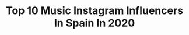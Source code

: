 ---
title: Top 10 Music Instagram Influencers In Spain In 2020
description: >-
  Find top music Instagram influencers in Spain in 2020. Most popular hashtags: #music #canaryislands #canarias.
platform: Instagram
hits: 1161
text_top: See the most popular Instagram profiles on inBeat.
text_bottom: inBeat holds 1161 Instagram influencers like this in Spain for you to collaborate.
profiles:
  - username: "sifercypher"
    fullname: >-
      SIFER
    bio: >-
      • Professional Dancer | Dance Teacher | Music ♥ • Lanzarote | Canarias | Madrid | Spain 📍 • Calima Team | Men Of Steel 👤 @sifercypherformacion 📚
    location: "Spain"
    followers: 3120
    engagement: 2381
    commentsToLikes: 0.140318
    id: ck55l71fk0wq70i11s77bh8cx
    verified: false
    hashtags: "#event, #popping, #funk, #hiphop"
  - username: "judahvivancos"
    fullname: >-
      🅹🆄🅳🅰🅷 🆅🅸🆅🅰🅽🅲🅾🆂
    bio: >-
      📍 • Barcelona 📸 • @judahphoto 🎸 • Músico 🕺🏻 • Bailarín @los_vivancos
    location: "Spain"
    followers: 10442
    engagement: 2086
    commentsToLikes: 0.117877
    id: ck6uamuz44g2n0j71z3vom2tv
    verified: false
    hashtags: "#blueeyesboy, #blueeyes, #greeneyes, #verano2020"
  - username: "alex_whiite"
    fullname: >-
      🤍 Alex White 🤍
    bio: >-
      BARCELONA🌍🌐🏠 Promociones/Colaboraciones➡Direct📥 TikTok[+400 mil]🎥 Para escuchar mi musica👇🔥🎵
    location: "Spain"
    followers: 14655
    engagement: 1266
    commentsToLikes: 0.112411
    id: ck8t48p445vss0j78t017qr8y
    verified: false
    hashtags: "#nike"
  - username: "lorenasaantosm"
    fullname: >-
      🍭Lorena Santos
    bio: >-
      🎧URBAN MUSIC SPAIN 🎧 ▪️Contrataciones +34 615669275 📲📞 LavozA3#nomedoyporvencido✨ 🍭 🍭 colaboraciones📥 #barquitodepapel🍾👇🏼
    location: "Spain"
    followers: 41034
    engagement: 895
    commentsToLikes: 0.067649
    id: ckf5spo7yg1m60j233f1d49nl
    verified: false
    hashtags: "#videolyric, #barquitodepapel, #sielsupiera, #tuangeldelaguarda"
  - username: "vicenteamigo_oficial"
    fullname: >-
      Vicente Amigo
    bio: >-
      Instagram oficial del músico Vicente Amigo
    location: "Spain"
    followers: 16335
    engagement: 1492
    commentsToLikes: 0.053595
    id: ck9wd587we44y0j78mhxh20ib
    verified: false
    hashtags: ""
  - username: "adrianfyrla"
    fullname: >-
      FYRLA
    bio: >-
      DJ | Music Producer 🇪🇸🇦🇺 dani@deepdelaymanagement.com
    location: "Spain"
    followers: 309503
    engagement: 424
    commentsToLikes: 0.057296
    id: ck5hq4q8qshsy0i11yrya6x67
    verified: true
    hashtags: "#music, #a45s, #dreams, #quedada"
  - username: "mireyabravo_"
    fullname: >-
      MIREYA BRAVO
    bio: >-
      Amante de la música, el arte más directo, entra por el oído y va al corazón. 📥 comunicacion@betheonemedia.com
    location: "Spain"
    followers: 117867
    engagement: 862
    commentsToLikes: 0.025180
    id: ck8t7ubxfi0490j78cgis3st8
    verified: true
    hashtags: "#singer, #newsingle, #artist, #single"
  - username: "antrumar"
    fullname: >-
      Antonio
    bio: >-
      Madrid. Teacher 📚📚 Travelling is my passion: ✈️✈️ 52 countries Friends 🍻🍻 Music 🎶🎼 Smiles 😊😊
    location: "Spain"
    followers: 57551
    engagement: 1067
    commentsToLikes: 0.029712
    id: ckf5p4qf44yvb0j23pal9gi7y
    verified: false
    hashtags: "#canarias, #saturday, #hot, #grancanaria"
  - username: "raquel_ix"
    fullname: >-
      Raquel
    bio: >-
      • Valencia ☀️ • Enfermera ☺️ • Travel & Music 🌍🎶 • Gopro Hero 9 Black 📷 • Descubriendo este maravilloso mundo ✈️🎒
    location: "Spain"
    followers: 8328
    engagement: 939
    commentsToLikes: 0.196960
    id: ck9hb8jllfsvf0j78y2khfjrk
    verified: false
    hashtags: "#girlsaroundtheworld, #gameofthrones, #fuerteventura, #goproawards"
  - username: "leonbravomusic"
    fullname: >-
      🔥León Bravo🔥
    bio: >-
      Cantautor 🎶 🇪🇦 Manager - Tony Trake Music 💼 (+34 680 13 00 82) ☎️ 🌙 Lejos de Aquí 🌙
    location: "Spain"
    followers: 21224
    engagement: 855
    commentsToLikes: 0.037949
    id: ck5hmnumzmat70i11u016pcrr
    verified: false
    hashtags: ""
---